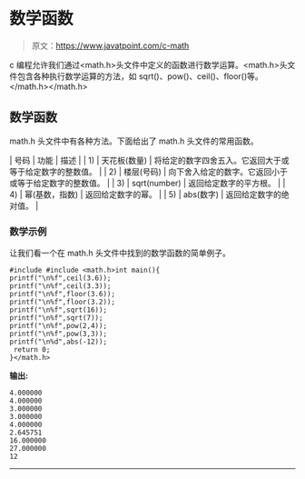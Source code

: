 # 数学函数

> 原文：<https://www.javatpoint.com/c-math>

c 编程允许我们通过<math.h>头文件中定义的函数进行数学运算。<math.h>头文件包含各种执行数学运算的方法，如 sqrt()、pow()、ceil()、floor()等。</math.h></math.h>

## 数学函数

math.h 头文件中有各种方法。下面给出了 math.h 头文件的常用函数。

| 号码 | 功能 | 描述 |
| 1) | 天花板(数量) | 将给定的数字四舍五入。它返回大于或等于给定数字的整数值。 |
| 2) | 楼层(号码) | 向下舍入给定的数字。它返回小于或等于给定数字的整数值。 |
| 3) | sqrt(number) | 返回给定数字的平方根。 |
| 4) | 幂(基数，指数) | 返回给定数字的幂。 |
| 5) | abs(数字) | 返回给定数字的绝对值。 |

### 数学示例

让我们看一个在 math.h 头文件中找到的数学函数的简单例子。

```
#include #include <math.h>int main(){  
printf("\n%f",ceil(3.6));  
printf("\n%f",ceil(3.3));  
printf("\n%f",floor(3.6));  
printf("\n%f",floor(3.2));  
printf("\n%f",sqrt(16));  
printf("\n%f",sqrt(7));  
printf("\n%f",pow(2,4));  
printf("\n%f",pow(3,3));  
printf("\n%d",abs(-12));   
 return 0;  
}</math.h> 
```

**输出:**

```
4.000000
4.000000
3.000000
3.000000
4.000000
2.645751
16.000000
27.000000
12

```

* * *